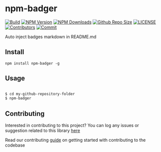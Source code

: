 # npm-badger

[![Build](https://github.com/arshadkazmi42/npm-badger/actions/workflows/nodejs.yml/badge.svg)](https://github.com/arshadkazmi42/npm-badger/actions/workflows/nodejs.yml)
[![NPM Version](https://img.shields.io/npm/v/npm-badger.svg)](https://www.npmjs.com/package/npm-badger)
[![NPM Downloads](https://img.shields.io/npm/dt/npm-badger.svg)](https://www.npmjs.com/package/npm-badger)
[![Github Repo Size](https://img.shields.io/github/repo-size/arshadkazmi42/npm-badger.svg)](https://github.com/arshadkazmi42/npm-badger)
[![LICENSE](https://img.shields.io/npm/l/npm-badger.svg)](https://github.com/arshadkazmi42/npm-badger/blob/master/LICENSE)
[![Contributors](https://img.shields.io/github/contributors/arshadkazmi42/npm-badger.svg)](https://github.com/arshadkazmi42/npm-badger/graphs/contributors)
[![Commit](https://img.shields.io/github/last-commit/arshadkazmi42/npm-badger.svg)](https://github.com/arshadkazmi42/npm-badger/commits/master)

Auto inject badges markdown in README.md

## Install

```
npm install npm-badger -g
```

## Usage

```bash

$ cd my-github-repository-folder
$ npm-badger

```

## Contributing

Interested in contributing to this project?
You can log any issues or suggestion related to this library [here](https://github.com/arshadkazmi42/npm-badger/issues/new)

Read our contributing [guide](CONTRIBUTING.md) on getting started with contributing to the codebase

